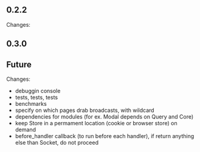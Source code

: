 ## 0.2.2
Changes:

## 0.3.0

## Future
Changes:
* debuggin console
* tests, tests, tests
* benchmarks
* specify on which pages drab broadcasts, with wildcard
* dependencies for modules (for ex. Modal depends on Query and Core)
* keep Store in a permament location (cookie or browser store) on demand
* before_handler callback (to run before each handler), if return anything else than Socket, do not proceed
